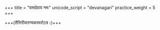 +++
title = "वामदेवाय नमः"
unicode_script = "devanagari"
practice_weight = 5
+++

+++(तैत्तिरीयारण्यकस्वरोऽत्र।)+++

<div class="js_include" url="/vedAH/yajuH/taittirIyam/AraNyakam/sarva-prastutiH/06/44_vAmadevAya_namaH/"  newLevelForH1="2" includeTitle="true"> </div>  
